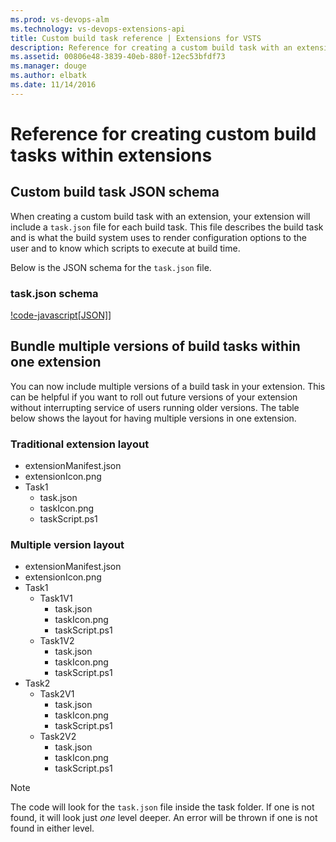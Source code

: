 ```yaml
---
ms.prod: vs-devops-alm
ms.technology: vs-devops-extensions-api
title: Custom build task reference | Extensions for VSTS
description: Reference for creating a custom build task with an extension in VSTS.
ms.assetid: 00806e48-3839-40eb-880f-12ec53bfdf73
ms.manager: douge
ms.author: elbatk
ms.date: 11/14/2016
---
```


# Reference for creating custom build tasks within extensions

## Custom build task JSON schema
When creating a custom build task with an extension, your extension will include a `task.json` file for each build task.
This file describes the build task and is what the build system uses to render configuration options to the user and to know which scripts to execute at build time.

Below is the JSON schema for the `task.json` file.

### task.json schema

[!code-javascript[JSON]](./_shared/build-task-schema.json)]

## Bundle multiple versions of build tasks within one extension
You can now include multiple versions of a build task in your extension. This can be helpful if you want to roll out
future versions of your extension without interrupting service of users running older versions. The table below shows the layout for having
multiple versions in one extension.

### Traditional extension layout

* extensionManifest.json
* extensionIcon.png
* Task1
    * task.json
    * taskIcon.png
    * taskScript.ps1

### Multiple version layout

* extensionManifest.json
* extensionIcon.png
* Task1
    * Task1V1
        * task.json
        * taskIcon.png
        * taskScript.ps1
    * Task1V2
        * task.json
        * taskIcon.png
        * taskScript.ps1    
* Task2
    * Task2V1
        * task.json
        * taskIcon.png
        * taskScript.ps1
    * Task2V2
        * task.json
        * taskIcon.png
        * taskScript.ps1
                    

>[!NOTE]
>The code will look for the `task.json` file inside the task folder. If one is not found, it will look just *one* level deeper.
>An error will be thrown if one is not found in either level.


